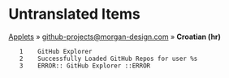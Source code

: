 # Untranslated Items
[Applets](../../../README.md) &#187; [github-projects@morgan-design.com](../README.md) &#187; **Croatian (hr)**

       1	GitHub Explorer
       2	Successfully Loaded GitHub Repos for user %s
       3	ERROR:: GitHub Explorer ::ERROR
